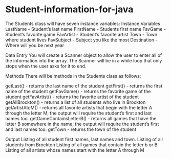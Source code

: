 # Student-information-for-java

The Students class will have seven instance variables:
Instance Variables
LastName - Student’s last name
FirstName - Students first name
FavGame - Student’s favorite game
FavArtist - Student’s favorite artist
Town - Town where student lives
FavSubject - Subject you like the most
Destination - Where will you be next year

Data Entry
You will create a Scanner object to allow the user to enter all of the information into the array. The Scanner will be in a while loop that only stops when the user asks for it to end.

Methods
There will be methods in the Students class as follows:

getLast() - returns the last name of the student
getFirst() - returns the first name of the student
getFavGame() - returns the favorite game of the student
getFavArtist() - returns the favorite artist of the student
getAllBrockton() - returns a list of all students who live in Brockton
getArtistAtoM() - returns all favorite artists that begin with the letter A through the letter M; the output will require the student’s first and last names too. 
getGameContainsLetterB() - returns all games that have the letter B somewhere in the name; the output will require the student’s first and last names too. 
getTown - returns the town of the student

Output
Listing of all student first names, last names and town.
Listing of all students from Brockton
Listing of all games that contain the letter b or B
Listing of all artists whose names start with the letter A through M

